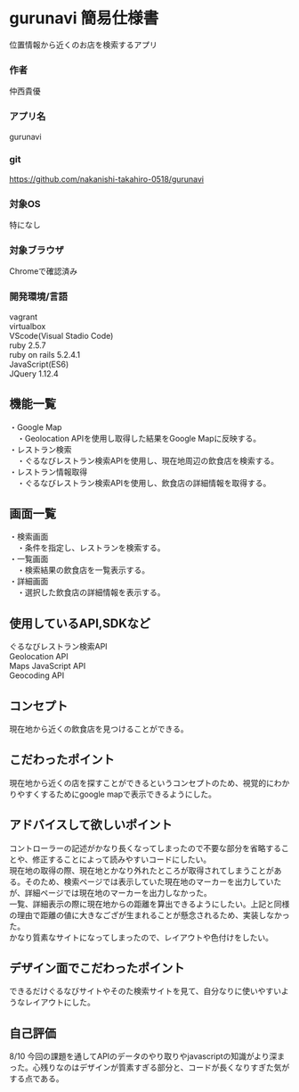 # gurunavi 簡易仕様書
位置情報から近くのお店を検索するアプリ
### 作者
仲西貴優
### アプリ名
gurunavi
### git
https://github.com/nakanishi-takahiro-0518/gurunavi
### 対象OS
特になし
### 対象ブラウザ
Chromeで確認済み
### 開発環境/言語
vagrant  
virtualbox  
VScode(Visual Stadio Code)  
ruby 2.5.7  
ruby on rails 5.2.4.1  
JavaScript(ES6)  
JQuery 1.12.4  

## 機能一覧
・Google Map  
　・Geolocation APIを使用し取得した結果をGoogle Mapに反映する。  
 ・レストラン検索  
 　・ぐるなびレストラン検索APIを使用し、現在地周辺の飲食店を検索する。  
 ・レストラン情報取得  
 　・ぐるなびレストラン検索APIを使用し、飲食店の詳細情報を取得する。
  
## 画面一覧
 ・検索画面  
 　・条件を指定し、レストランを検索する。  
 ・一覧画面  
 　・検索結果の飲食店を一覧表示する。  
 ・詳細画面  
 　・選択した飲食店の詳細情報を表示する。
  
## 使用しているAPI,SDKなど
ぐるなびレストラン検索API  
Geolocation API  
Maps JavaScript API  
Geocoding API  

## コンセプト
現在地から近くの飲食店を見つけることができる。

## こだわったポイント
現在地から近くの店を探すことができるというコンセプトのため、視覚的にわかりやすくするためにgoogle mapで表示できるようにした。
## アドバイスして欲しいポイント
コントローラーの記述がかなり長くなってしまったので不要な部分を省略することや、修正することによって読みやすいコードにしたい。  
現在地の取得の際、現在地とかなり外れたところが取得されてしまうことがある。そのため、検索ページでは表示していた現在地のマーカーを出力していたが、詳細ページでは現在地のマーカーを出力しなかった。  
一覧、詳細表示の際に現在地からの距離を算出できるようにしたい。上記と同様の理由で距離の値に大きなござが生まれることが懸念されるため、実装しなかった。  
かなり質素なサイトになってしまったので、レイアウトや色付けをしたい。  
## デザイン面でこだわったポイント
できるだけぐるなびサイトやそのた検索サイトを見て、自分なりに使いやすいようなレイアウトにした。
## 自己評価
8/10 今回の課題を通してAPIのデータのやり取りやjavascriptの知識がより深まった。心残りなのはデザインが質素すぎる部分と、コードが長くなりすぎた気がする点である。
